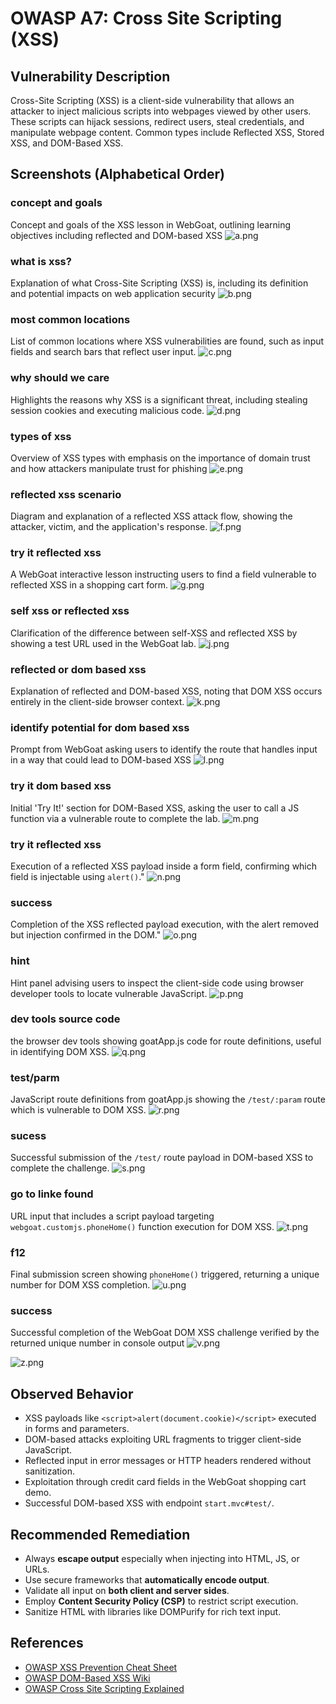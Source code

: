 # OWASP A7: Cross Site Scripting (XSS)

## Vulnerability Description

Cross-Site Scripting (XSS) is a client-side vulnerability that allows an attacker to inject malicious scripts into webpages viewed by other users. These scripts can hijack sessions, redirect users, steal credentials, and manipulate webpage content. Common types include Reflected XSS, Stored XSS, and DOM-Based XSS.


## Screenshots (Alphabetical Order)

###  concept and goals
Concept and goals of the XSS lesson in WebGoat, outlining learning objectives including reflected and DOM-based XSS
![a.png](https://github.com/user-attachments/assets/da2768a3-671e-4ff9-84ed-4e1e166b4432)

###  what is xss?
Explanation of what Cross-Site Scripting (XSS) is, including its definition and potential impacts on web application security
![b.png](https://github.com/user-attachments/assets/57b9a2e6-b1e5-442b-9821-859d0244a966)

###  most common locations
List of common locations where XSS vulnerabilities are found, such as input fields and search bars that reflect user input.
![c.png](https://github.com/user-attachments/assets/f2e9fb76-e123-4805-8bd1-0372cec1dda0)

###  why should we care
Highlights the reasons why XSS is a significant threat, including stealing session cookies and executing malicious code.
![d.png](https://github.com/user-attachments/assets/e2608bf8-5fa6-4ef8-8616-d00961ad7859)

###  types of xss
Overview of XSS types with emphasis on the importance of domain trust and how attackers manipulate trust for phishing
![e.png](https://github.com/user-attachments/assets/ca1c7b0d-113b-4e44-a545-a841ac840c9b)

###  reflected xss scenario
Diagram and explanation of a reflected XSS attack flow, showing the attacker, victim, and the application's response.
![f.png](https://github.com/user-attachments/assets/64274458-0d80-48a6-8b4f-5b2b9c2164ee)

###  try it reflected xss
A WebGoat interactive lesson instructing users to find a field vulnerable to reflected XSS in a shopping cart form.
![g.png](https://github.com/user-attachments/assets/b7aafd5e-1853-49f2-b337-8036eb1b5166)

###  self xss or reflected xss
Clarification of the difference between self-XSS and reflected XSS by showing a test URL used in the WebGoat lab.
![j.png](https://github.com/user-attachments/assets/9e62a6a9-0099-400d-b1db-8ebc56efac16)

###  reflected or dom based xss
Explanation of reflected and DOM-based XSS, noting that DOM XSS occurs entirely in the client-side browser context.
![k.png](https://github.com/user-attachments/assets/daf16cee-0cee-4a6d-945f-3b9d652ea43b)

###  identify potential for dom based xss
Prompt from WebGoat asking users to identify the route that handles input in a way that could lead to DOM-based XSS
![l.png](https://github.com/user-attachments/assets/cb7c231a-5612-4f43-a676-fd444942d888)

###  try it dom based xss
Initial 'Try It!' section for DOM-Based XSS, asking the user to call a JS function via a vulnerable route to complete the lab.
![m.png](https://github.com/user-attachments/assets/cc63c4e2-611b-4385-bfb4-dc136625f5ec)

###  try it reflected xss
Execution of a reflected XSS payload inside a form field, confirming which field is injectable using `alert()`."
![n.png](https://github.com/user-attachments/assets/a02d1bc1-9270-40c3-9c31-9c8654bc6ee5)

###  success
Completion of the XSS reflected payload execution, with the alert removed but injection confirmed in the DOM."
![o.png](https://github.com/user-attachments/assets/f4059976-d905-45c8-b157-beb9d80cec04)

###  hint
Hint panel advising users to inspect the client-side code using browser developer tools to locate vulnerable JavaScript.
![p.png](https://github.com/user-attachments/assets/dce86b4e-2526-44fa-8a21-ff9820aa8e0c)

###  dev tools source code
the browser dev tools showing goatApp.js code for route definitions, useful in identifying DOM XSS.
![q.png](https://github.com/user-attachments/assets/1b17fc00-60df-459b-b2c0-1ea433abbbde)

###  test/parm
JavaScript route definitions from goatApp.js showing the `/test/:param` route which is vulnerable to DOM XSS.
![r.png](https://github.com/user-attachments/assets/503a7a3f-e623-4552-901a-3fbe266c40e3)

###  sucess
Successful submission of the `/test/` route payload in DOM-based XSS to complete the challenge.
![s.png](https://github.com/user-attachments/assets/5c173e47-0483-4375-8b66-2dde33f69aa8)

###  go to linke found
URL input that includes a script payload targeting `webgoat.customjs.phoneHome()` function execution for DOM XSS.
![t.png](https://github.com/user-attachments/assets/4cfde41a-3086-40e5-a671-a773d675a705)

###  f12
Final submission screen showing `phoneHome()` triggered, returning a unique number for DOM XSS completion.
![u.png](https://github.com/user-attachments/assets/ba8c2812-814d-48ce-9ec3-7decb5e0e68e)

###  success
Successful completion of the WebGoat DOM XSS challenge verified by the returned unique number in console output
![v.png](https://github.com/user-attachments/assets/2685e8c9-1d46-4497-a659-71569aa0f31d)    




![z.png](https://github.com/user-attachments/assets/f7da907b-43af-42ac-ad54-35605e4865a3)


## Observed Behavior

- XSS payloads like `<script>alert(document.cookie)</script>` executed in forms and parameters.
- DOM-based attacks exploiting URL fragments to trigger client-side JavaScript.
- Reflected input in error messages or HTTP headers rendered without sanitization.
- Exploitation through credit card fields in the WebGoat shopping cart demo.
- Successful DOM-based XSS with endpoint `start.mvc#test/`.


## Recommended Remediation

- Always **escape output** especially when injecting into HTML, JS, or URLs.
- Use secure frameworks that **automatically encode output**.
- Validate all input on **both client and server sides**.
- Employ **Content Security Policy (CSP)** to restrict script execution.
- Sanitize HTML with libraries like DOMPurify for rich text input.

## References

- [OWASP XSS Prevention Cheat Sheet](https://cheatsheetseries.owasp.org/cheatsheets/XSS_Prevention_Cheat_Sheet.html)
- [OWASP DOM-Based XSS Wiki](https://owasp.org/www-community/attacks/DOM_Based_XSS)
- [OWASP Cross Site Scripting Explained](https://owasp.org/www-community/attacks/xss/)
